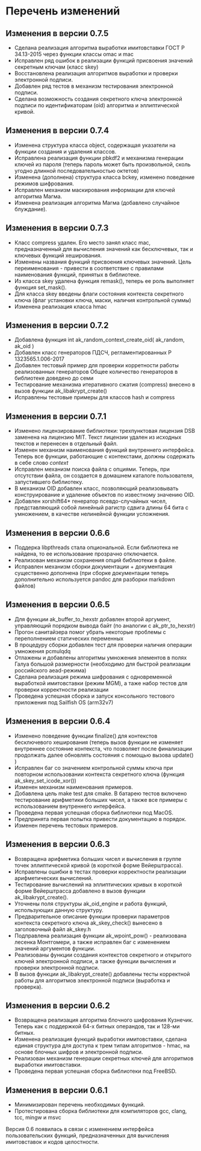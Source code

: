 # Перечень изменений

## Изменения в версии 0.7.5

 - Сделана реализация алгоритма выработки имитовставки ГОСТ Р 34.13-2015 через
   функции классы omac и mac
 - Исправлен ряд ошибок в реализации функций присвоения значений секретным ключам (класс skey)
 - Восстановлена реализация алгоритмов выработки и проверки электронной подписи.
 - Добавлен ряд тестов в механизм тестирования электронной подписи.
 - Сделана возможность создания секретного ключа электронной подписи по идентификаторам (oid)
   алгоритма и эллиптической кривой.


## Изменения в версии 0.7.4

 - Изменена структура класса object, содержащая указатели на функции создания и
   удаления классов.
 - Исправлена реализация функции pbkdf2 и механизма генерации ключей из пароля (теперь
   пароль может быть произвольной, сколь угодно длинной последовательностью октетов)
 - Изменена (дополнена) структура класса bckey, изменено поведение режимов шифрования.
 - Исправлен механизм маскирования информации для ключей алгоритма Магма.
 - Изменена реализация алгоритма Магма (добавлено случайное блуждание).


## Изменения в версии 0.7.3

 - Класс compress удален. Его место занял класс mac, предназначенный для
   вычисления значений как бесключевых, так и ключевых функций хеширования.
 - Изменены названия функций присвоения ключевых значений. Цель переименования - привести в соответствие
   с правилами наименования функций, принятых в библиотеке.
 - Из класса skey удалена функция remask(), теперь ее роль выполняет функция set_mask().
 - Для класса skey введены флаги состояния контекста секретного ключа
  (флаг установки ключа, маски, наличия контрольной суммы)
 - Изменена реализация класса hmac


## Изменения в версии 0.7.2

 - Добавлена функция  int ak_random_context_create_oid( ak_random, ak_oid )
 - Добавлен класс генераторов ПДСЧ, регламентированных Р 1323565.1.006-2017
 - Добавлен тестовый пример для проверки корретности работы реализованных генераторов
   Общее количество генераторов в библиотеке доведено до семи
 - Тестирование механизма итеративного сжатия (compress) внесено в вызов функции ak_libakrypt_create()
 - Исправлены тестовые примеры для классов hash и compress


## Изменения в версии 0.7.1

 - Изменено лицензирование библиотеки: трехпунктовая лицензия DSB заменена на лицензию MIT.
   Текст лицензии удален из исходных текстов и перенесен в отдельный файл.
 - Изменен механизм наименования функций внутреннего интерфейса. Теперь все функции,
   работающие с контекстами, должны содержать в себе слово _context_
 - Исправлен механизм поиска файла с опциями. Теперь, при отсутствии файла,
   он создается в домашнем каталоге пользователя, запустившего библиотеку.
 - В механизм OID добавлен класс, позволяющий реализовывать конструирование и удаление
   объектов по известному значению OID.
 - Добавлен xorshift64* генератор псевдо-случайных чисел, представляющий собой
   линейный рагистр сдвига длины 64 бита с умножением, в качестве нелинейной функции усложнения.


## Изменения в версии 0.6.6

 - Поддерка libpthreads стала опциональной. Если библиотека не найдена,
   то ее использование прозрачно отключается.
 - Реализован механизм сохранения опций библиотеки в файле.
 - Исправлен механизм сборки документации + документация существенно дополнена
  (при сборке документации теперь дополнительно используется pandoc для разборки markdown файлов)


## Изменения в версии 0.6.5

 - Для функции ak_buffer_to_hexstr добавлен второй аргумент, управляющий порядком вывода байт
   (по аналогии с ak_ptr_to_hexstr)
 - Прогон санитайзера помог убрать некоторые проблемы с переполнением статических переменных
 - В процедуру сборки добавлен тест для проверки наличия операции умножения pcmulqdq
 - Отлажены и добавлены алгоритмы умножения элементов в полях Галуа большой размерности
   (необходимо для быстрой реализации российского aead-режима)
 - Сделана реализация режима шифрования с одновременной выработкой имитовставки
   (режим MGM), а таже набор тестов для проверки корректности реализации
 - Проведена успешная сборка и запуск консольного тестового приложения под Sailfish OS (arm32v7)


## Изменения в версии 0.6.4

 - Изменено поведение функции finalize() для контекстов бесключевого хеширования
  (теперь вызов функции не изменяет внутреннее состояние контекста, что позволяет
   после финализации продолжать далее обновлять состояния с помощью вызова update() )
 - Исправлен баг со значением контрольной суммы ключа при повторном использовании
   контекста секретного ключа (функция ak_skey_set_icode_xor())
 - Изменен механизм наименования примеров.
 - Добавлена цель make test для cmake. В батарею тестов включено тестирование
   арифметики больших чисел, а также все примеры с использованием внутреннего интерфейса.
 - Проведена первая успешная сборка библиотеки под MacOS.
 - Предпринята первая попытка привести документацию в порядок.
 - Изменен перечень тестовых примеров.


## Изменения в версии 0.6.3

 - Возвращена арифметика больших чисел и вычисления в группе точек
   эллиптической кривой (в короткой форме Вейерштрасса).
 - Исправлены ошибки в тестах проверки корректности реализации
   арифметических вычислений.
 - Тестирование вычислений на эллиптических кривых в короткой форме Вейерштрасса
   добавлено в вызов функции ak_libakrypt_create().
 - Уточнены поля структуры ak_oid_engine и работа функций, использующих данную структуру.
 - Предварительное описание функции проверки параметров контекста секретного ключа
   ak_skey_check() вынесено в заголовочный файл ak_skey.h
 - Подправлена реализация функции ak_wpoint_pow() - реализована лесенка Монтгомери,
   а также исправлен баг c изменением значений аргументов функции.
 - Реализованы функции создания контекстов секретного и открытого ключей
   электронной подписи, а также функции вычисления и проверки электронной подписи.
 - В вызов функции ak_libakrypt_create() добавлены тесты корректной работы
   для алгоритмов электронной подписи (выработка и проверка).


## Изменения в версии 0.6.2

 - Возвращена реализация алгоритма блочного шифрования Кузнечик.
   Теперь как с поддержкой 64-х битных операндов, так и 128-ми битных.
 - Изменена реализация функций выработки имитовставки, сделана единая структура
   для доступа к трем типам алгоритмов - hmac, на основе блочных шифров
   и электронной подписи.
 - Реализован механизм генерации секретных ключей для алгоритмов выработки имитовставки.
 - Проведена первая успешная сборка библиотеки под FreeBSD.


## Изменения в версии 0.6.1

 - Минимизирован перечень необходимых функций.
 - Протестирована сборка библиотеки для компиляторов gcc, clang, tcc, mingw и msvc


Версия 0.6 появилась в связи с изменением интерфейса пользовательских функций,
предназначенных для вычисления имитовставок и кодов целостности.

